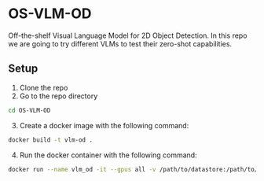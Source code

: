 # OS-VLM-OD
Off-the-shelf Visual Language Model for 2D Object Detection. In this repo we are going to try different VLMs to test their zero-shot capabilities.

## Setup
1. Clone the repo
2. Go to the repo directory
```bash
cd OS-VLM-OD
```
3. Create a docker image with the following command:
```bash
docker build -t vlm-od .
```
4. Run the docker container with the following command:
```bash
docker run --name vlm_od -it --gpus all -v /path/to/datastore:/path/to/datastore -v `pwd`:/workspace --shm-size=16g --network fiftyone_network -e FIFTYONE_DATABASE_URI=mongodb://fiftyone:27017 vlm-od 
```